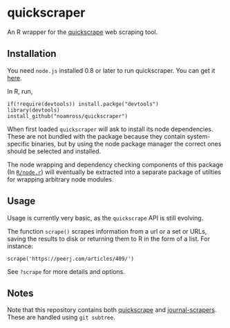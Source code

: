 # quickscraper

An R wrapper for the [quickscrape](https://github.com/ContentMine/quickscrape)
web scraping tool.

## Installation

You need `node.js` installed 0.8 or later to run quickscraper.  You can get it
[here](http://nodejs.org/).

In R, run,

```
if(!require(devtools)) install.packge("devtools")
library(devtools)
install_github("noamross/quickscraper")
```

When first loaded `quickscraper` will ask to install its node dependencies.
These are not bundled with the package because they contain system-specific
binaries, but by using the node package manager the correct ones should be
selected and installed.

The node wrapping and dependency checking components of this package (In 
[`R/node.r`](https://github.com/noamross/quickscraper/blob/master/R/node.R)) will eventually be extracted into a separate package of utilties
for wrapping arbitrary node modules.

## Usage

Usage is currently very basic, as the `quickscrape` API is still evolving.

The function `scrape()` scrapes information from a url or a set or URLs,
saving the results to disk or returning them to R in the form of a list.
For instance:

```
scrape('https://peerj.com/articles/409/')
```

See `?scrape` for more details and options.

## Notes

Note that this repository contains both
[quickscrape](https://github.com/ContentMine/quickscrape) and
[journal-scrapers](https://github.com/ContentMine/journal-scrapers). These
are handled using `git subtree`.


